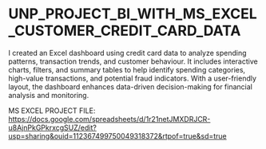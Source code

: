 # UNP_PROJECT_BI_WITH_MS_EXCEL_CUSTOMER_CREDIT_CARD_DATA

I created an Excel dashboard using credit card data to analyze spending patterns, transaction trends, and customer behaviour. It includes interactive charts, filters, and summary tables to help identify spending categories, high-value transactions, and potential fraud indicators. With a user-friendly layout, the dashboard enhances data-driven decision-making for financial analysis and monitoring.

MS EXCEL PROJECT FILE: https://docs.google.com/spreadsheets/d/1r21netJMXDRJCR-u8AjnPkGPkrxcgSUZ/edit?usp=sharing&ouid=112367499750049318372&rtpof=true&sd=true
